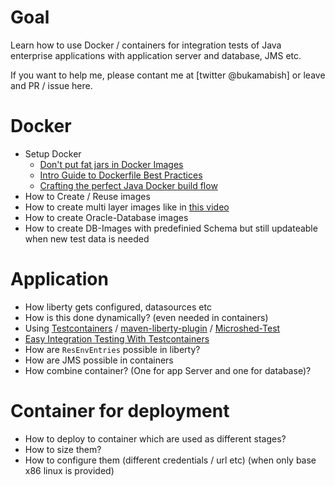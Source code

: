 # Goal

Learn how to use Docker / containers for integration tests of Java enterprise applications with application server and database, JMS etc.

If you want to help me, please contant me at [twitter @bukamabish] or leave and PR / issue here.


# Docker

- Setup Docker
  - [Don't put fat jars in Docker Images](https://phauer.com/2019/no-fat-jar-in-docker-image/)
  - [Intro Guide to Dockerfile Best Practices](https://www.docker.com/blog/intro-guide-to-dockerfile-best-practices/)
  - [Crafting the perfect Java Docker build flow](https://codefresh.io/docker-tutorial/java_docker_pipeline/)
- How to Create / Reuse images
- How to create multi layer images like in [this video](https://developers.redhat.com/commit-to-excellence-java-in-containers/?sc_cid=7013a000002DTukAAG)
- How to create Oracle-Database images
- How to create DB-Images with predefinied Schema but still updateable when new test data is needed

# Application

- How liberty gets configured, datasources etc
- How is this done dynamically? (even needed in containers)
- Using [Testcontainers](https://www.testcontainers.org/) / [maven-liberty-plugin](https://github.com/OpenLiberty/ci.maven) / [Microshed-Test](https://openliberty.io/guides/microshed-testing.html)
- [Easy Integration Testing With Testcontainers](https://dzone.com/articles/easy-integration-testing-with-testcontainers)
- How are `ResEnvEntries` possible in liberty?
- How are JMS possible in containers
- How combine container? (One for app Server and one for database)?

# Container for deployment

- How to deploy to container which are used as different stages?
- How to size them?
- How to configure them (different credentials / url etc) (when only base x86 linux is provided)
  
